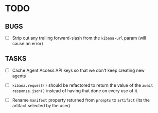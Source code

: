 # TODO

## BUGS

- [ ] Strip out any trailing forward-slash from the `kibana-url` param (will cause an error)


## TASKS
- [ ] Cache Agent Access API keys so that we don't keep creating new agents
- [ ] `kibana.request()` should be refactored to return the value of the `await response.json()` instead of having that done on every use of it.
- [ ] Rename `manifest` property returned from `prompts` to `artifact` (its the artifact selected by the user)


